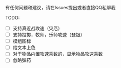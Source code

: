 有任何问题和建议，请在Issues提出或者直接QQ私聊我

TODO:
- [ ] 支持真近战攻速（灾厄）
- [ ] 支持投掷，牧师，乐师攻速（瑟银）
- [ ] 模组图标
- [ ] 给文本上色
- [ ] 对于物品内置攻速乘数的，显示物品攻速乘数
- [ ] 忽略弹药
